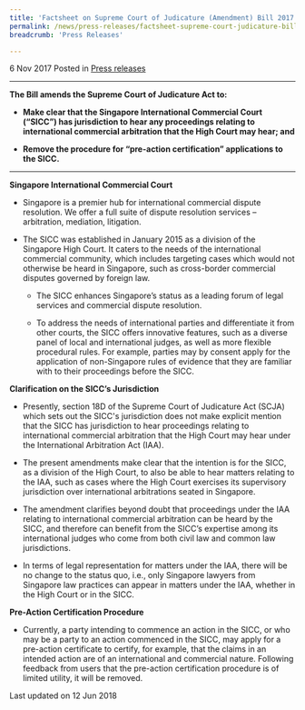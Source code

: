 ```yaml
---
title: 'Factsheet on Supreme Court of Judicature (Amendment) Bill 2017'
permalink: /news/press-releases/factsheet-supreme-court-judicature-bill-2017
breadcrumb: 'Press Releases'

---
```



6 Nov 2017 Posted in [Press releases](/news/press-releases)


---

**The Bill amends the Supreme Court of Judicature Act to:**

* **Make clear that the Singapore International Commercial Court (“SICC”) has jurisdiction to hear any proceedings  relating to international commercial arbitration that the High Court may hear; and**

* **Remove the procedure for “pre-action certification” applications to the SICC.**  

---

**Singapore International Commercial Court**

* Singapore is a premier hub for international commercial dispute resolution. We offer a full suite of dispute resolution services – arbitration, mediation, litigation.

* The SICC was established in January 2015 as a division of the Singapore High Court. It caters to the needs of the international commercial community, which includes targeting cases which would not otherwise be heard in Singapore, such as cross-border commercial disputes governed by foreign law.

    * The SICC enhances Singapore’s status as a leading forum of legal services and commercial dispute resolution.
    
    * To address the needs of international parties and differentiate it from other courts, the SICC offers innovative features, such as a diverse panel of local and international judges, as well as more flexible procedural rules. For example, parties may by consent apply for the application of non-Singapore rules of evidence that they are familiar with to their proceedings before the SICC.
    
**Clarification on the SICC’s Jurisdiction**

* Presently, section 18D of the Supreme Court of Judicature Act (SCJA) which sets out the SICC's jurisdiction does not make explicit mention that the SICC has jurisdiction to hear proceedings relating to international commercial arbitration that the High Court may hear under the International Arbitration Act (IAA).

* The present amendments make clear that the intention is for the SICC, as a division of the High Court, to also be able to hear matters relating to the IAA, such as cases where the High Court exercises its supervisory jurisdiction over international arbitrations seated in Singapore.

* The amendment clarifies beyond doubt that proceedings under the IAA relating to international commercial arbitration can be heard by the SICC, and therefore can benefit from the SICC’s expertise among its international judges who come from both civil law and common law jurisdictions.

* In terms of  legal representation for matters under the IAA, there will be no change to the status quo, i.e., only Singapore lawyers from Singapore law practices can appear in matters under the IAA, whether in the High Court or in the SICC.

**Pre-Action Certification Procedure**

* Currently, a party intending to commence an action in the SICC, or who may be a party to an action commenced in the SICC, may apply for a pre-action certificate to certify, for example, that the claims in an intended action are of an international and commercial nature. Following feedback from users that the pre-action certification procedure is of limited utility, it will be removed. 


<p class="right-side-updated">Last updated on 12 Jun 2018</p>
    
